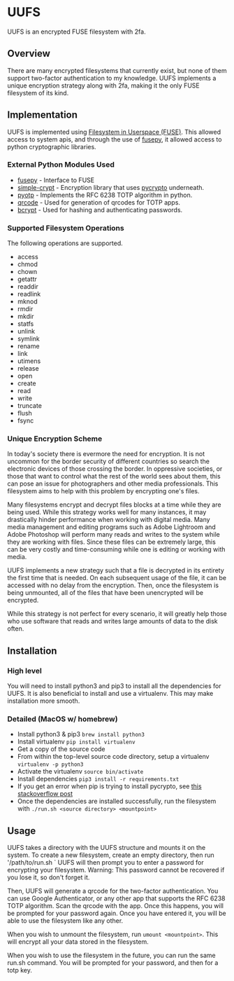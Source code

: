 # UUFS
UUFS is an encrypted FUSE filesystem with 2fa.

## Overview
There are many encrypted filesystems that currently exist, but none of them support two-factor authentication to my knowledge.  UUFS implements a unique encryption strategy along with 2fa, making it the only FUSE filesystem of its kind.

## Implementation
UUFS is implemented using [Filesystem in Userspace (FUSE)](https://github.com/libfuse/libfuse).  This allowed access to system apis, and through the use of [fusepy](https://github.com/terencehonles/fusepy), it allowed access to python cryptographic libraries.

### External Python Modules Used
* [fusepy](https://github.com/terencehonles/fusepy) - Interface to FUSE
* [simple-crypt](https://github.com/andrewcooke/simple-crypt) - Encryption library that uses [pycrypto](https://www.dlitz.net/software/pycrypto/) underneath.
* [pyotp](https://github.com/pyotp/pyotp) - Implements the RFC 6238 TOTP algorithm in python.
* [qrcode](https://pypi.python.org/pypi/qrcode) - Used for generation of qrcodes for TOTP apps.
* [bcrypt](https://pypi.python.org/pypi/bcrypt/3.1.0) - Used for hashing and authenticating passwords.

### Supported Filesystem Operations
The following operations are supported.
* access
* chmod
* chown
* getattr
* readdir
* readlink
* mknod
* rmdir
* mkdir
* statfs
* unlink
* symlink
* rename
* link
* utimens
* release
* open
* create
* read
* write
* truncate
* flush
* fsync

### Unique Encryption Scheme
In today's society there is evermore the need for encryption.  It is not uncommon for the border security of different countries so search the electronic devices of those crossing the border.  In oppressive societies, or those that want to control what the rest of the world sees about them, this can pose an issue for photographers and other media professionals.  This filesystem aims to help with this problem by encrypting one's files.

Many filesystems encrypt and decrypt files blocks at a time while they are being used.  While this strategy works well for many instances, it may drastically hinder performance when working with digital media.  Many media management and editing programs such as Adobe Lightroom and Adobe Photoshop will perform many reads and writes to the system while they are working with files.  Since these files can be extremely large, this can be very costly and time-consuming while one is editing or working with media.

UUFS implements a new strategy such that a file is decrypted in its entirety the first time that is needed.  On each subsequent usage of the file, it can be accessed with no delay from the encryption.  Then, once the filesystem is being unmounted, all of the files that have been unencrypted will be encrypted.  

While this strategy is not perfect for every scenario, it will greatly help those who use software that reads and writes large amounts of data to the disk often.

## Installation
### High level
You will need to install python3 and pip3 to install all the dependencies for UUFS.  It is also beneficial to install and use a virtualenv.  This may make installation more smooth.

### Detailed (MacOS w/ homebrew)
* Install python3 & pip3 `brew install python3`
* Install virtualenv `pip install virtualenv`
* Get a copy of the source code
* From within the top-level source code directory, setup a virtualenv `virtualenv -p python3`
* Activate the virtualenv `source bin/activate`
* Install dependencies `pip3 install -r requirements.txt`
 * If you get an error when pip is trying to install pycrypto, see [this stackoverflow post](http://stackoverflow.com/questions/15375171/pycrypto-install-fatal-error-gmp-h-file-not-found)
* Once the dependencies are installed successfully, run the filesystem with `./run.sh <source directory> <mountpoint>`

## Usage
UUFS takes a directory with the UUFS structure and mounts it on the system.  To create a new filesystem, create an empty directory, then run
'/path/to/run.sh <the empty folder> <the place you want to mount it on>`
UUFS will then prompt you to enter a password for encrypting your filesystem.  Warning: This password cannot be recovered if you lose it, so don't forget it.

Then, UUFS will generate a qrcode for the two-factor authentication.  You can use Google Authenticator, or any other app that supports the RFC 6238 TOTP algorithm.  Scan the qrcode with the app.  Once this happens, you will be prompted for your password again.  Once you have entered it, you will be able to use the filesystem like any other.

When you wish to unmount the filesystem, run `umount <mountpoint>`.  This will encrypt all your data stored in the filesystem.

When you wish to use the filesystem in the future, you can run the same run.sh command.  You will be prompted for your password, and then for a totp key.


